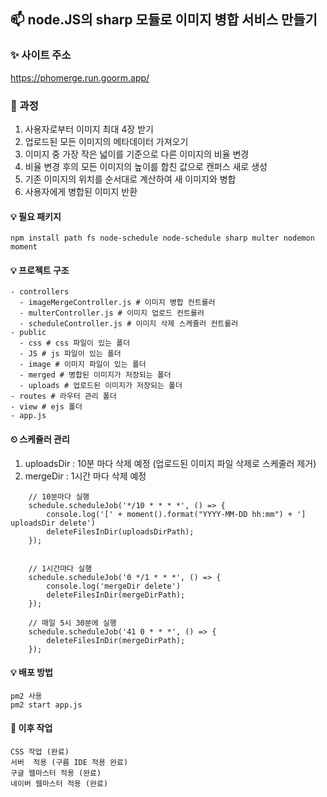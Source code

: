 ## 📫 node.JS의 sharp 모듈로 이미지 병합 서비스 만들기

### ✨ 사이트 주소
https://phomerge.run.goorm.app/

### 📌 과정
1. 사용자로부터 이미지 최대 4장 받기
2. 업로드된 모든 이미지의 메타데이터 가져오기
3. 이미지 중 가장 작은 넓이를 기준으로 다른 이미지의 비율 변경
4. 비율 변경 후의 모든 이미지의 높이를 합친 값으로 캔퍼스 새로 생성
5. 기존 이미지의 위치를 순서대로 계산하여 새 이미지와 병합
6. 사용자에게 병합된 이미지 반환

#### 💡 필요 패키지
```
npm install path fs node-schedule node-schedule sharp multer nodemon moment
```
#### 💡 프로젝트 구조
```
- controllers
  - imageMergeController.js # 이미지 병합 컨트롤러
  - multerController.js # 이미지 업로드 컨트롤러
  - scheduleController.js # 이미지 삭제 스케쥴러 컨트롤러
- public
  - css # css 파일이 있는 폴더
  - JS # js 파일이 있는 폴더
  - image # 이미지 파일이 있는 폴더
  - merged # 병합된 이미지가 저장되는 폴더
  - uploads # 업로드된 이미지가 저장되는 폴더
- routes # 라우터 관리 폴더
- view # ejs 폴더
- app.js
```

#### ⏲ 스케쥴러 관리
1. uploadsDir : 10분 마다 삭제 예정 (업로드된 이미지 파일 삭제로 스케줄러 제거)
2. mergeDir : 1시간 마다 삭제 예정
```
    // 10분마다 실행
    schedule.scheduleJob('*/10 * * * *', () => {
        console.log('[' + moment().format("YYYY-MM-DD hh:mm") + '] uploadsDir delete')
        deleteFilesInDir(uploadsDirPath);
    });


    // 1시간마다 실행
    schedule.scheduleJob('0 */1 * * *', () => {
        console.log('mergeDir delete')
        deleteFilesInDir(mergeDirPath);
    });

    // 매일 5시 30분에 실행
    schedule.scheduleJob('41 0 * * *', () => {
        deleteFilesInDir(mergeDirPath);
    });
```


#### 💡 배포 방법
```
pm2 사용
pm2 start app.js
```

#### 💬 이후 작업
```
CSS 작업 (완료)
서버  적용 (구름 IDE 적용 완료)
구글 웹마스터 적용 (완료)
네이버 웹마스터 적용 (완료)
```
